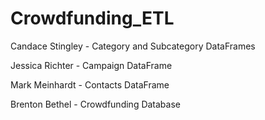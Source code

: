 # Crowdfunding_ETL

Candace Stingley - Category and Subcategory DataFrames

Jessica Richter - Campaign DataFrame

Mark Meinhardt - Contacts DataFrame

Brenton Bethel - Crowdfunding Database

